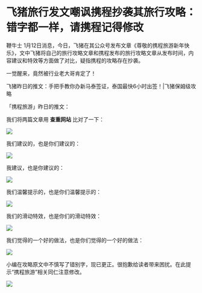 # 飞猪旅行发文嘲讽携程抄袭其旅行攻略：错字都一样，请携程记得修改

鞭牛士
1月12日消息，今日，飞猪在其公众号发布文章《尊敬的携程旅游新年快乐》，文中飞猪将自己的旅行攻略文章和携程发布的旅行攻略文章从发布时间，内容建议和特效等方面做了对比，疑指携程的攻略存在抄袭。

一觉醒来，竟然被行业老大哥肯定了！

飞猪昨日的推文：手把手教你办新马泰签证，泰国最快6小时出签！|飞猪保姆级攻略

「携程旅游」昨日的推文：

我们将两篇文章用 **查重网站** 比对了一下：

![](https://inews.gtimg.com/newsapp_bt/0/15606704084/1000)

我们建议的，也是你们建议的：

![](https://inews.gtimg.com/newsapp_bt/0/15606704092/1000)

我建议，也是你建议的：

![](https://inews.gtimg.com/newsapp_bt/0/15606704112/1000)

我们温馨提示的，也是你们温馨提示的：

![](https://inews.gtimg.com/newsapp_bt/0/15606704121/1000)

我们的滑动特效，也是你们的滑动特效：

![](https://inews.gtimg.com/newsapp_bt/0/15606704134/1000)

我们觉得的一个好的做法，也是你们觉得的一个好的做法：

![](https://inews.gtimg.com/newsapp_bt/0/15606704149/1000)

小编在攻略原文中不慎写了错别字，现已更正。很抱歉给读者带来困扰。在此提示“携程旅游”相关同仁注意修改。

![](https://inews.gtimg.com/newsapp_bt/0/15606704154/1000)

